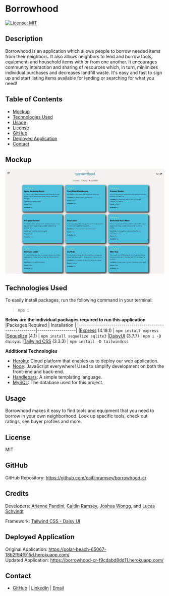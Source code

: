 # Borrowhood

[![License: MIT](https://img.shields.io/badge/License-MIT-yellow.svg)](https://opensource.org/licenses/MIT)

## Description
Borrowhood is an application which allows people to borrow needed items from their neighbors. It also allows neighbors to lend and borrow tools, equipment, and household items with or from one another. It encourages community interaction and sharing of resources which, in turn, minimizes individual purchases and decreases landfill waste. It's easy and fast to sign up and start listing items available for lending or searching for what you need!

## Table of Contents
- [Mockup](#mockup)
- [Technologies Used](#technologies-used)
- [Usage](#usage)
- [License](#license)
- [GitHub](#github)
- [Deployed Application](#deployed)
- [Contact](#contact)

## Mockup
![An image of the Borrowhood application dashboard.](./public/images/borrowhood.jpg)

## Technologies Used

To easily install packages, run the following command in your terminal:

> `npm i` <br>

**Below are the individual packages required to run this application**
|Packages Required | Installation |
|---------------------------------------------------------|-------------------|
|[Express](https://expressjs.com/) (4.18.1) | `npm install express`
|[Sequelize](https://sequelize.org/) (4.1) | `npm install sequelize sqlite3`
|[DaisyUI](https://daisyui.com/) (3.7.7) | `npm i -D daisyui`
|[Tailwind CSS](https://tailwindcss.com/) (3.3.3) | `npm install -D tailwindcss`


**Additional Technologies**

- [Heroku](https://www.heroku.com/): Cloud platform that enables us to deploy our web application.
- [Node](https://nodejs.org/en): JavaScript everywhere! Used to simplify development on both the front-end and back-end.
- [Handlebars](https://handlebarsjs.com/guide/#what-is-handlebars): A simple templating language.
- [MySQL](https://www.mysql.com/): The database used for this project.

## Usage
Borrowhood makes it easy to find tools and equipment that you need to borrow in your own neighborhood. Look up specific tools, check out ratings, see buyer profiles and more.

## License
MIT

## GitHub
GitHub Repository: https://github.com/caitlinramsey/borrowhood-cr

## Credits
Developers: [Arianne Pandini](https://github.com/aripandini), [Caitlin Ramsey](https://github.com/caitlinramsey), [Joshua Wongg](https://github.com/joshuawongg), and [Lucas Schvindt](https://github.com/skywalkah)

Framework: [Tailwind CSS - Daisy UI](https://daisyui.com/docs/install/)

## Deployed Application
Original Application: https://polar-beach-65067-18b2f94f915d.herokuapp.com/
</br>
Updated Application: https://borrowhood-cr-f9cdabd8dd11.herokuapp.com/

## Contact
- [GitHub](https://github.com/caitlinramsey) | [LinkedIn](https://www.linkedin.com/in/caitlin-ramsey/) | [Email](caitlinramsey@outlook.com)